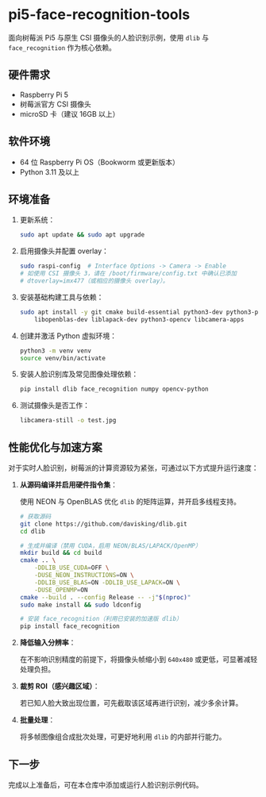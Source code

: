 # pi5-face-recognition-tools

面向树莓派 Pi5 与原生 CSI 摄像头的人脸识别示例，使用 `dlib` 与 `face_recognition` 作为核心依赖。

## 硬件需求

- Raspberry Pi 5
- 树莓派官方 CSI 摄像头
- microSD 卡（建议 16GB 以上）

## 软件环境

- 64 位 Raspberry Pi OS（Bookworm 或更新版本）
- Python 3.11 及以上

## 环境准备

1. 更新系统：

   ```bash
   sudo apt update && sudo apt upgrade
   ```

2. 启用摄像头并配置 overlay：

   ```bash
   sudo raspi-config  # Interface Options -> Camera -> Enable
   # 如使用 CSI 摄像头 3，请在 /boot/firmware/config.txt 中确认已添加
   # dtoverlay=imx477（或相应的摄像头 overlay）。
   ```

3. 安装基础构建工具与依赖：

   ```bash
   sudo apt install -y git cmake build-essential python3-dev python3-pip \
       libopenblas-dev liblapack-dev python3-opencv libcamera-apps
   ```

4. 创建并激活 Python 虚拟环境：

   ```bash
   python3 -m venv venv
   source venv/bin/activate
   ```

5. 安装人脸识别库及常见图像处理依赖：

   ```bash
   pip install dlib face_recognition numpy opencv-python
   ```

6. 测试摄像头是否工作：

   ```bash
   libcamera-still -o test.jpg
   ```

## 性能优化与加速方案

对于实时人脸识别，树莓派的计算资源较为紧张，可通过以下方式提升运行速度：

1. **从源码编译并启用硬件指令集**：

   使用 NEON 与 OpenBLAS 优化 `dlib` 的矩阵运算，并开启多线程支持。

   ```bash
   # 获取源码
   git clone https://github.com/davisking/dlib.git
   cd dlib

   # 生成并编译（禁用 CUDA，启用 NEON/BLAS/LAPACK/OpenMP）
   mkdir build && cd build
   cmake .. \
       -DDLIB_USE_CUDA=OFF \
       -DUSE_NEON_INSTRUCTIONS=ON \
       -DDLIB_USE_BLAS=ON -DDLIB_USE_LAPACK=ON \
       -DUSE_OPENMP=ON
   cmake --build . --config Release -- -j"$(nproc)"
   sudo make install && sudo ldconfig

   # 安装 face_recognition（利用已安装的加速版 dlib）
   pip install face_recognition
   ```

2. **降低输入分辨率**：

   在不影响识别精度的前提下，将摄像头帧缩小到 `640x480` 或更低，可显著减轻处理负担。

3. **裁剪 ROI（感兴趣区域）**：

   若已知人脸大致出现位置，可先截取该区域再进行识别，减少多余计算。

4. **批量处理**：

   将多帧图像组合成批次处理，可更好地利用 `dlib` 的内部并行能力。

## 下一步

完成以上准备后，可在本仓库中添加或运行人脸识别示例代码。

